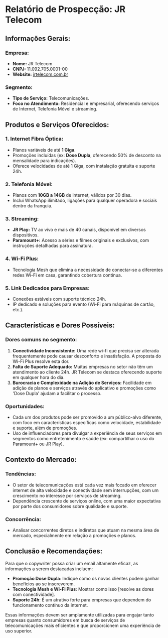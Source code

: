 # Relatório de Prospecção: JR Telecom

## Informações Gerais:

### Empresa:
- **Nome:** JR Telecom
- **CNPJ:** 11.092.705.0001-00
- **Website:** [jrtelecom.com.br](http://www.jrtelecom.com.br)

### Segmento:
- **Tipo de Serviço:** Telecomunicações.
- **Foco no Atendimento:** Residencial e empresarial, oferecendo serviços de Internet, Telefonia Móvel e streaming.

## Produtos e Serviços Oferecidos:

### 1. **Internet Fibra Óptica:**
   - Planos variáveis de até **1 Giga**.
   - Promoções incluídas (ex: **Dose Dupla**, oferecendo 50% de desconto na mensalidade para indicações).
   - Oferece velocidades de até 1 Giga, com instalação gratuita e suporte 24h.

### 2. **Telefonia Móvel:**
   - Planos com **10GB a 14GB** de internet, válidos por 30 dias.
   - Inclui WhatsApp ilimitado, ligações para qualquer operadora e sociais dentro da franquia.

### 3. **Streaming:**
   - **JR Play:** TV ao vivo e mais de 40 canais, disponível em diversos dispositivos.
   - **Paramount+:** Acesso a séries e filmes originais e exclusivos, com instruções detalhadas para assinatura.

### 4. **Wi-Fi Plus:**
   - Tecnologia Mesh que elimina a necessidade de conectar-se a diferentes redes Wi-Fi em casa, garantindo cobertura contínua.

### 5. **Link Dedicados para Empresas:**
   - Conexões estáveis com suporte técnico 24h.
   - IP dedicado e soluções para evento (Wi-Fi para máquinas de cartão, etc.).

## Características e Dores Possíveis:

### Dores comuns no segmento:
1. **Conectividade Inconsistente:** Uma rede wi-fi que precisa ser alterada frequentemente pode causar desconforto e insatisfação. A proposta do Wi-Fi Plus resolve esta dor.
2. **Falta de Suporte Adequado:** Muitas empresas no setor não têm um atendimento ao cliente 24h. JR Telecom se destaca oferecendo suporte em qualquer hora do dia.
3. **Burocracia e Complexidade na Adição de Serviços:** Facilidade em adição de planos e serviços através do aplicativo e promoções como 'Dose Dupla' ajudam a facilitar o processo.

### Oportunidades:
- Cada um dos produtos pode ser promovido a um público-alvo diferente, com foco em características específicas como velocidade, estabilidade e suporte, além de promoções.
- Uso de influenciadores para divulgar a experiência de seus serviços em segmentos como entretenimento e saúde (ex: compartilhar o uso do Paramount+ ou JR Play).

## Contexto do Mercado:

### Tendências:
- O setor de telecomunicações está cada vez mais focado em oferecer internet de alta velocidade e conectividade sem interrupções, com um crescimento no interesse por serviços de streaming.
- Dependência crescente de serviços online, com uma maior expectativa por parte dos consumidores sobre qualidade e suporte.

### Concorrência:
- Analisar concorrentes diretos e indiretos que atuam na mesma área de mercado, especialmente em relação a promoções e planos.

## Conclusão e Recomendações:

Para que o copywriter possa criar um email altamente eficaz, as informações a serem destacadas incluem:
- **Promoção Dose Dupla**: Indique como os novos clientes podem ganhar benefícios ao se inscreverem.
- **Tecnologia Mesh e Wi-Fi Plus**: Mostrar como isso [resolve as dores com conectividade].
- **Suporte 24h**: É um atrativo forte para empresas que dependem do funcionamento contínuo da internet.

Essas informações devem ser amplamente utilizadas para engajar tanto empresas quanto consumidores em busca de serviços de telecomunicações mais eficientes e que proporcionem uma experiência de uso superior.